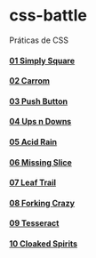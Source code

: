 # css-battle
 Práticas de CSS

#### <a href="https://josimarmg.github.io/css-battle/01-pilot-battle/01-simply-square.html">01 Simply Square</a>
#### <a href="https://josimarmg.github.io/css-battle/01-pilot-battle/02-carrom.html">02 Carrom</a>
#### <a href="https://josimarmg.github.io/css-battle/01-pilot-battle/03-push-button.html">03 Push Button</a>
#### <a href="https://josimarmg.github.io/css-battle/01-pilot-battle/04-ups-n-downs.html">04 Ups n Downs</a>
#### <a href="https://josimarmg.github.io/css-battle/01-pilot-battle/05-acid-rain.html">05 Acid Rain</a>
#### [06 Missing Slice](https://josimarmg.github.io/css-battle/01-pilot-battle/06-missing-slice.html)
#### [07 Leaf Trail](https://josimarmg.github.io/css-battle/01-pilot-battle/07-leafy-trail.html)
#### [08 Forking Crazy](https://josimarmg.github.io/css-battle/01-pilot-battle/08-forking-crazy.html)
#### [09 Tesseract](https://josimarmg.github.io/css-battle/01-pilot-battle/09-tesseract.html)
#### [10 Cloaked Spirits](https://josimarmg.github.io/css-battle/01-pilot-battle/10-cloaked-spirits.html)